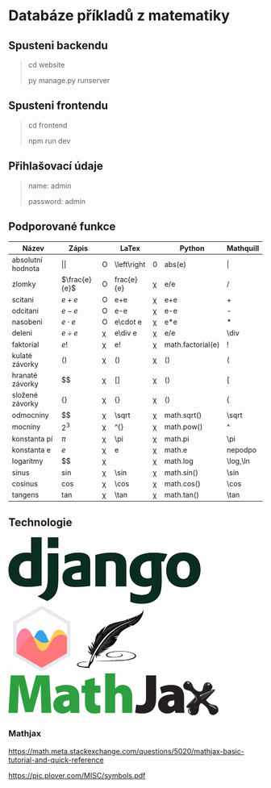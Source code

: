 # Databáze příkladů z matematiky

## Spusteni backendu

>cd website
>
>py manage.py runserver

## Spusteni frontendu

>cd frontend
>
>npm run dev

## Přihlašovací údaje

>name: admin
>
>password: admin

## Podporované funkce

| Název             | Zápis         | | LaTex     | | Python           | Mathquill|
| -----------       | -----------   |-| -------   |-| -------          | -------- |
| absolutní hodnota | $\|\|$        |O| \left\right|0| abs(e)          | \|       |
| zlomky            | $\frac{e}{e}$ |O| frac{e}{e}|χ| e/e              | /        |
| scitani           | $e+e$         |O| e+e       |χ| e+e              | +        |
| odcitani          | $e-e$         |O| e-e       |χ| e-e              | -        |
| nasobeni          | $e\cdot e$    |O| e\cdot e  |χ| e*e              | *        |
| deleni            | $e\div e$     |χ| e\div e   |χ| e/e              | \div     |
| faktorial         | $e!$          |χ| e!        |χ| math.factorial(e)| !        |
| kulaté závorky    | $()$          |χ| ()        |χ| ()               | (        |
| hranaté závorky   | $$            |χ| []        |χ| ()               | [        |
| složené závorky   | $\{\}$        |χ| \{\}      |χ| ()               | {        |
| odmocniny         | $$            |χ| \sqrt     |χ| math.sqrt()      | \sqrt    |
| mocniny           | $2^{3}$       |χ| ^{}       |χ| math.pow()       | ^        |
| konstanta pí      | $\pi$         |χ| \pi       |χ| math.pi          | \pi      |
| konstanta e       | $e$           |χ| e         |χ| math.e           | nepodpo  |
| logaritmy         | $$            |χ|           |χ| math.log         | \log,\ln |
| sinus             | $\sin$        |χ| \sin      |χ| math.sin()       | \sin     |
| cosinus           | $\cos$        |χ| \cos      |χ| math.cos()       | \cos     |
| tangens           | $\tan$        |χ| \tan      |χ| math.tan()       | \tan     |


## Technologie

<img src="./img/django.png" alt="django"></img>
<img src="./img/chart.jpg" alt="chart.js" style="max-height:132px;"></img>
<img src="./img/mathquill.jpg" alt="mathquill" style="max-height:132px;"></img>
<img src="./img/math_jax.svg" alt="math_jax" style="max-height:120px;"></img>

### Mathjax
https://math.meta.stackexchange.com/questions/5020/mathjax-basic-tutorial-and-quick-reference

https://pic.plover.com/MISC/symbols.pdf